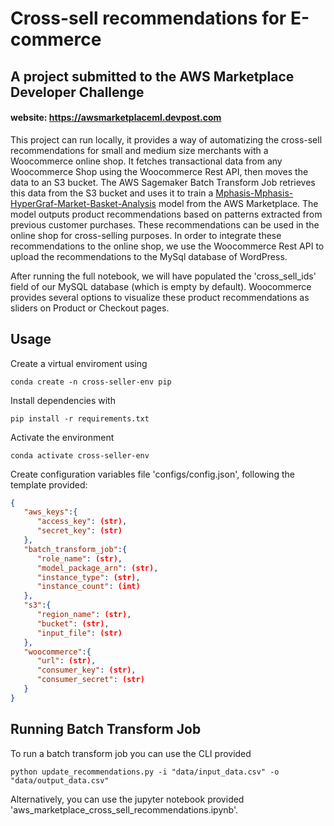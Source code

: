 # Cross-sell recommendations for E-commerce

## A project submitted to the AWS Marketplace Developer Challenge
#### website: https://awsmarketplaceml.devpost.com


This project can run locally, it provides a way of automatizing the cross-sell recommendations for small and medium size merchants with a Woocommerce online shop.  It fetches transactional data from any Woocommerce Shop using the Woocommerce Rest API, then moves the data to an S3 bucket. The AWS Sagemaker Batch Transform Job retrieves this data from the S3 bucket and uses it to train a [Mphasis-Mphasis-HyperGraf-Market-Basket-Analysis](https://aws.amazon.com/marketplace/pp/Mphasis-Mphasis-HyperGraf-Market-Basket-Analysis/prodview-y6z3fk7gvudgs) model from the AWS Marketplace.   The model outputs product recommendations based on patterns extracted from previous customer purchases. These recommendations can be used in the online shop for cross-selling purposes.  In order to integrate these recommendations to the online shop, we use the Woocommerce Rest API to upload the recommendations to the MySql database of WordPress.

After running the full notebook, we will have populated the 'cross_sell_ids' field of our MySQL database (which is empty by default).  Woocommerce provides several options to visualize these product recommendations as sliders on Product or Checkout pages.

## Usage 

Create a virtual enviroment using 

    conda create -n cross-seller-env pip
    
Install dependencies with 

    pip install -r requirements.txt
    
Activate the environment 

    conda activate cross-seller-env
    
Create configuration variables file 'configs/config.json', following the template provided:

```json
{
   "aws_keys":{
      "access_key": (str),
      "secret_key": (str)
   },
   "batch_transform_job":{
      "role_name": (str),
      "model_package_arn": (str),
      "instance_type": (str),
      "instance_count": (int)
   },
   "s3":{
      "region_name": (str),
      "bucket": (str),
      "input_file": (str)
   },
   "woocommerce":{
      "url": (str),
      "consumer_key": (str),
      "consumer_secret": (str)
   }
}       
```


## Running Batch Transform Job

To run a batch transform job you can use the CLI provided

    python update_recommendations.py -i "data/input_data.csv" -o "data/output_data.csv"
    
Alternatively, you can use the jupyter notebook provided 'aws_marketplace_cross_sell_recommendations.ipynb'.  
